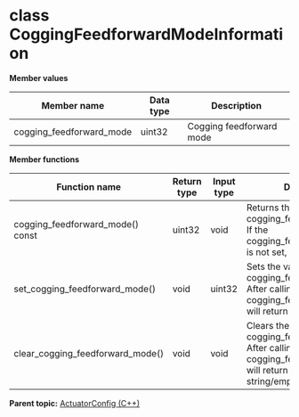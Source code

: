 # class CoggingFeedforwardModeInformation

 **Member values** 

|Member name|Data type|Description|
|-----------|---------|-----------|
|cogging\_feedforward\_mode|uint32|Cogging feedforward mode|

 **Member functions** 

|Function name|Return type|Input type|Description|
|-------------|-----------|----------|-----------|
|cogging\_feedforward\_mode\(\) const|uint32|void|Returns the current value of cogging\_feedforward\_mode. If the cogging\_feedforward\_mode is not set, returns 0.|
|set\_cogging\_feedforward\_mode\(\)|void|uint32|Sets the value of cogging\_feedforward\_mode. After calling this, cogging\_feedforward\_mode\(\) will return value.|
|clear\_cogging\_feedforward\_mode\(\)|void|void|Clears the value of cogging\_feedforward\_mode. After calling this, cogging\_feedforward\_mode\(\) will return the empty string/empty bytes.|

**Parent topic:** [ActuatorConfig \(C++\)](../../summary_pages/ActuatorConfig.md)

